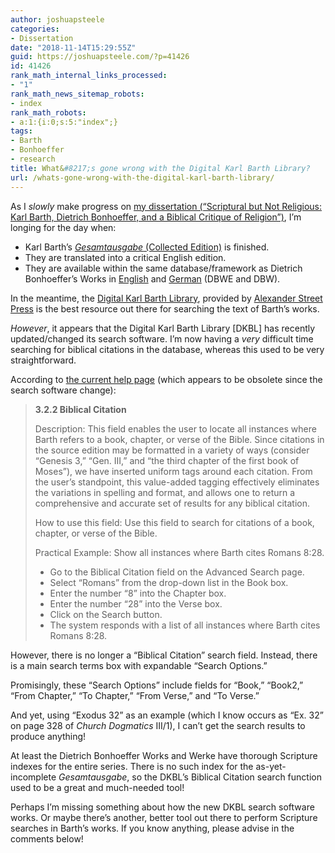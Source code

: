 ```yaml
---
author: joshuapsteele
categories:
- Dissertation
date: "2018-11-14T15:29:55Z"
guid: https://joshuapsteele.com/?p=41426
id: 41426
rank_math_internal_links_processed:
- "1"
rank_math_news_sitemap_robots:
- index
rank_math_robots:
- a:1:{i:0;s:5:"index";}
tags:
- Barth
- Bonhoeffer
- research
title: What&#8217;s gone wrong with the Digital Karl Barth Library?
url: /whats-gone-wrong-with-the-digital-karl-barth-library/
---
```


As I *slowly* make progress on [my dissertation (“Scriptural but Not Religious: Karl Barth, Dietrich Bonhoeffer, and a Biblical Critique of Religion”)](https://joshuapsteele.com/heres-the-elevator-pitch-for-my-dissertation-proposal-scriptural-but-not-religious/), I’m longing for the day when:

- Karl Barth’s [*Gesamtausgabe* (Collected Edition)](http://barth.ptsem.edu/research/kb-gesamtausgabe) is finished.
- They are translated into a critical English edition.
- They are available within the same database/framework as Dietrich Bonhoeffer’s Works in [English](https://www.logos.com/product/53339/the-works-of-dietrich-bonhoeffer) and [German](https://www.logos.com/product/152576/dietrich-bonhoeffer-werke) (DBWE and DBW).

In the meantime, the [Digital Karl Barth Library](https://dkbl.alexanderstreet.com), provided by [Alexander Street Press](https://alexanderstreet.com/) is the best resource out there for searching the text of Barth’s works.

*However*, it appears that the Digital Karl Barth Library \[DKBL\] has recently updated/changed its search software. I’m now having a *very* difficult time searching for biblical citations in the database, whereas this used to be very straightforward.

According to [the current help page](https://dkbl.alexanderstreet.com/dkbl.help.html) (which appears to be obsolete since the search software change):

> **3.2.2 Biblical Citation**
> 
>  Description: This field enables the user to locate all instances where Barth refers to a book, chapter, or verse of the Bible. Since citations in the source edition may be formatted in a variety of ways (consider “Genesis 3,” “Gen. III,” and “the third chapter of the first book of Moses”), we have inserted uniform tags around each citation. From the user’s standpoint, this value-added tagging effectively eliminates the variations in spelling and format, and allows one to return a comprehensive and accurate set of results for any biblical citation.
> 
>  How to use this field: Use this field to search for citations of a book, chapter, or verse of the Bible.
> 
>  Practical Example: Show all instances where Barth cites Romans 8:28.
> 
> - Go to the Biblical Citation field on the Advanced Search page.
> - Select “Romans” from the drop-down list in the Book box.
> - Enter the number “8” into the Chapter box.
> - Enter the number “28” into the Verse box.
> - Click on the Search button.
> - The system responds with a list of all instances where Barth cites Romans 8:28.

However, there is no longer a “Biblical Citation” search field. Instead, there is a main search terms box with expandable “Search Options.”

Promisingly, these “Search Options” include fields for “Book,” “Book2,” “From Chapter,” “To Chapter,” “From Verse,” and “To Verse.”

And yet, using “Exodus 32” as an example (which I know occurs as “Ex. 32” on page 328 of *Church Dogmatics* III/1), I can’t get the search results to produce anything!

At least the Dietrich Bonhoeffer Works and Werke have thorough Scripture indexes for the entire series. There is no such index for the as-yet-incomplete *Gesamtausgabe*, so the DKBL’s Biblical Citation search function used to be a great and much-needed tool!

Perhaps I’m missing something about how the new DKBL search software works. Or maybe there’s another, better tool out there to perform Scripture searches in Barth’s works. If you know anything, please advise in the comments below!